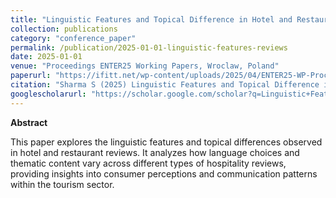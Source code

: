 ```yaml
---
title: "Linguistic Features and Topical Difference in Hotel and Restaurant Reviews"
collection: publications
category: "conference_paper"
permalink: /publication/2025-01-01-linguistic-features-reviews
date: 2025-01-01
venue: "Proceedings ENTER25 Working Papers, Wroclaw, Poland"
paperurl: "https://ifitt.net/wp-content/uploads/2025/04/ENTER25-WP-Proceedings-v1.3.pdf"
citation: "Sharma S (2025) Linguistic Features and Topical Difference in Hotel and Restaurant Reviews. In: Proceedings ENTER25 Working Papers, Wroclaw, Poland, 2025, pp. 170–176. The International Federation for IT and Travel & Tourism. Available at: https://ifitt.net/wp-content/uploads/2025/04/ENTER25-WP-Proceedings-v1.3.pdf."
googlescholarurl: "https://scholar.google.com/scholar?q=Linguistic+Features+and+Topical+Difference+in+Hotel+and+Restaurant+Reviews" # Placeholder: Update with actual Google Scholar link if a direct page exists
---
```

**Abstract**

This paper explores the linguistic features and topical differences observed in hotel and restaurant reviews. It analyzes how language choices and thematic content vary across different types of hospitality reviews, providing insights into consumer perceptions and communication patterns within the tourism sector.
